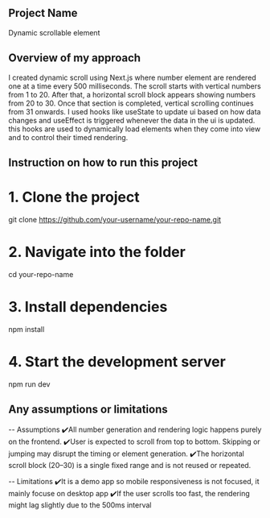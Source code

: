 ## Project Name

Dynamic scrollable element



## Overview of my approach

I created dynamic scroll using Next.js where number element are rendered one at a time every 500 milliseconds. The scroll starts with vertical numbers from 1 to 20. After that, a horizontal scroll block appears showing numbers from 20 to 30. Once that section is completed, vertical scrolling continues from 31 onwards. I used hooks like useState to update ui based on how data changes and useEffect is triggered whenever the data in the ui is updated. this hooks are used to dynamically load elements when they come into view and to control their timed rendering.



## Instruction on how to run this project

# 1. Clone the project

git clone https://github.com/your-username/your-repo-name.git

# 2. Navigate into the folder

cd your-repo-name

# 3. Install dependencies

npm install

# 4. Start the development server

npm run dev



## Any assumptions or limitations

-- Assumptions
✔️All number generation and rendering logic happens purely on the frontend.
✔️User is expected to scroll from top to bottom. Skipping or jumping may disrupt the timing or element generation.
✔️The horizontal scroll block (20–30) is a single fixed range and is not reused or repeated.

-- Limitations
✔️It is a demo app so mobile responsiveness is not focused, it mainly focuse on desktop app
✔️If the user scrolls too fast, the rendering might lag slightly due to the 500ms interval
